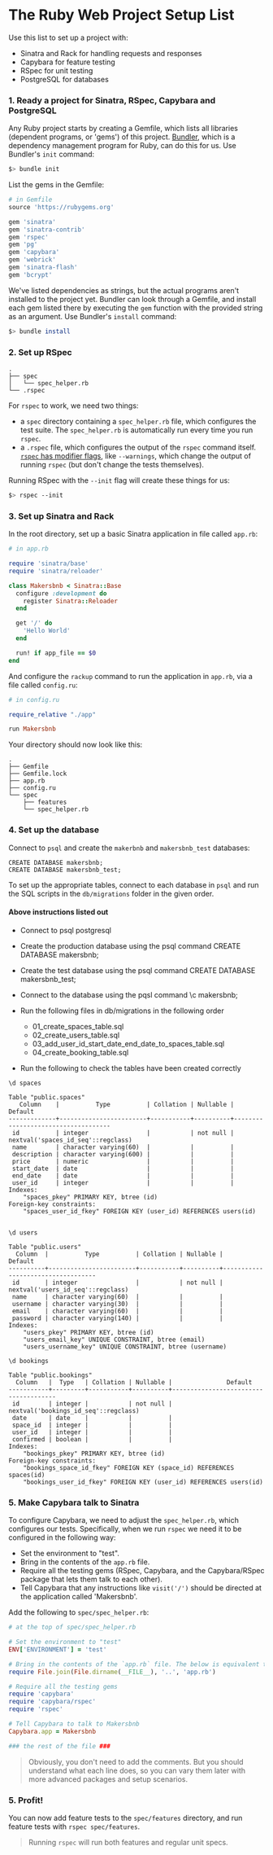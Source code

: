 # The Ruby Web Project Setup List

Use this list to set up a project with:

- Sinatra and Rack for handling requests and responses
- Capybara for feature testing
- RSpec for unit testing
- PostgreSQL for databases

### 1. Ready a project for Sinatra, RSpec, Capybara and PostgreSQL

Any Ruby project starts by creating a Gemfile, which lists all libraries (dependent programs, or 'gems') of this project. [Bundler](http://bundler.io/), which is a dependency management program for Ruby, can do this for us. Use Bundler's `init` command:

```sh
$> bundle init
```

List the gems in the Gemfile:

```ruby
# in Gemfile
source 'https://rubygems.org'

gem 'sinatra'
gem 'sinatra-contrib'
gem 'rspec'
gem 'pg'
gem 'capybara'
gem 'webrick'
gem 'sinatra-flash'
gem 'bcrypt'
```

We've listed dependencies as strings, but the actual programs aren't installed to the project yet. Bundler can look through a Gemfile, and install each gem listed there by executing the `gem` function with the provided string as an argument. Use Bundler's `install` command:

```sh
$> bundle install
```

### 2. Set up RSpec

```
.
├── spec
│   └── spec_helper.rb
└── .rspec
```

For `rspec` to work, we need two things:

-  a `spec` directory containing a `spec_helper.rb` file, which configures the test suite. The `spec_helper.rb` is automatically run every time you run `rspec`.
- a `.rspec` file, which configures the output of the `rspec` command itself. [`rspec` has modifier flags](https://relishapp.com/rspec/rspec-core/docs/command-line), like `--warnings`, which change the output of running `rspec` (but don't change the tests themselves).

Running RSpec with the `--init` flag will create these things for us:

```sh
$> rspec --init
```

### 3. Set up Sinatra and Rack

In the root directory, set up a basic Sinatra application in file called `app.rb`:

```ruby
# in app.rb

require 'sinatra/base'
require 'sinatra/reloader'

class Makersbnb < Sinatra::Base
  configure :development do
    register Sinatra::Reloader
  end

  get '/' do
    'Hello World'
  end

  run! if app_file == $0
end
```

And configure the `rackup` command to run the application in `app.rb`, via a file called `config.ru`:

```ruby
# in config.ru

require_relative "./app"

run Makersbnb
```

Your directory should now look like this:

```
.
├── Gemfile
├── Gemfile.lock
├── app.rb
├── config.ru
└── spec
    ├── features
    └── spec_helper.rb
```
### 4. Set up the database

Connect to `psql` and create the `makerbnb` and `makersbnb_test` databases:

```
CREATE DATABASE makersbnb;
CREATE DATABASE makersbnb_test;
```

To set up the appropriate tables, connect to each database in `psql` and run the SQL scripts in the `db/migrations` folder in the given order.

#### Above instructions listed out

- Connect to psql postgresql
- Create the production database using the psql command CREATE DATABASE makersbnb;
- Create the test database using the psql command CREATE DATABASE makersbnb_test;
- Connect to the database using the pqsl command \c makersbnb;
- Run the following files in db/migrations in the following order
  * 01_create_spaces_table.sql
  * 02_create_users_table.sql
  * 03_add_user_id_start_date_end_date_to_spaces_table.sql
  * 04_create_booking_table.sql

- Run the following to check the tables have been created correctly

```
\d spaces

Table "public.spaces"
   Column    |          Type          | Collation | Nullable |              Default               
-------------+------------------------+-----------+----------+------------------------------------
 id          | integer                |           | not null | nextval('spaces_id_seq'::regclass)
 name        | character varying(60)  |           |          | 
 description | character varying(600) |           |          | 
 price       | numeric                |           |          | 
 start_date  | date                   |           |          | 
 end_date    | date                   |           |          | 
 user_id     | integer                |           |          | 
Indexes:
    "spaces_pkey" PRIMARY KEY, btree (id)
Foreign-key constraints:
    "spaces_user_id_fkey" FOREIGN KEY (user_id) REFERENCES users(id)


\d users

Table "public.users"
  Column  |          Type          | Collation | Nullable |              Default              
----------+------------------------+-----------+----------+-----------------------------------
 id       | integer                |           | not null | nextval('users_id_seq'::regclass)
 name     | character varying(60)  |           |          | 
 username | character varying(30)  |           |          | 
 email    | character varying(60)  |           |          | 
 password | character varying(140) |           |          | 
Indexes:
    "users_pkey" PRIMARY KEY, btree (id)
    "users_email_key" UNIQUE CONSTRAINT, btree (email)
    "users_username_key" UNIQUE CONSTRAINT, btree (username)

\d bookings

Table "public.bookings"
  Column   |  Type   | Collation | Nullable |               Default                
-----------+---------+-----------+----------+--------------------------------------
 id        | integer |           | not null | nextval('bookings_id_seq'::regclass)
 date      | date    |           |          | 
 space_id  | integer |           |          | 
 user_id   | integer |           |          | 
 confirmed | boolean |           |          | 
Indexes:
    "bookings_pkey" PRIMARY KEY, btree (id)
Foreign-key constraints:
    "bookings_space_id_fkey" FOREIGN KEY (space_id) REFERENCES spaces(id)
    "bookings_user_id_fkey" FOREIGN KEY (user_id) REFERENCES users(id)

```


### 5. Make Capybara talk to Sinatra

To configure Capybara, we need to adjust the `spec_helper.rb`, which configures our tests. Specifically, when we run `rspec` we need it to be configured in the following way:

- Set the environment to "test".
- Bring in the contents of the `app.rb` file.
- Require all the testing gems (RSpec, Capybara, and the Capybara/RSpec package that lets them talk to each other).
- Tell Capybara that any instructions like `visit('/')` should be directed at the application called 'Makersbnb'.

Add the following to `spec/spec_helper.rb`:

```ruby
# at the top of spec/spec_helper.rb

# Set the environment to "test"
ENV['ENVIRONMENT'] = 'test'

# Bring in the contents of the `app.rb` file. The below is equivalent to: require_relative '../app.rb'
require File.join(File.dirname(__FILE__), '..', 'app.rb')

# Require all the testing gems
require 'capybara'
require 'capybara/rspec'
require 'rspec'

# Tell Capybara to talk to Makersbnb
Capybara.app = Makersbnb

### the rest of the file ###
```

> Obviously, you don't need to add the comments. But you should understand what each line does, so you can vary them later with more advanced packages and setup scenarios.

### 5. Profit!

You can now add feature tests to the `spec/features` directory, and run feature tests with `rspec spec/features`.

> Running `rspec` will run both features and regular unit specs.